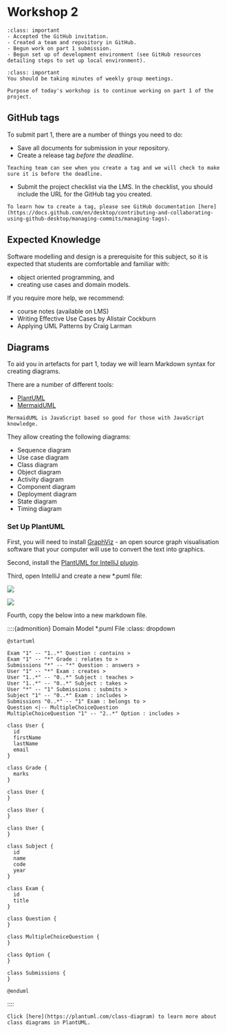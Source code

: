 # Workshop 2

```{admonition} By Now You Should Have
:class: important
- Accepted the GitHub invitation.
- Created a team and repository in GitHub.
- Begun work on part 1 submission.
- Begun set up of development environment (see GitHub resources detailing steps to set up local environment).
```

```{admonition} Reminder
:class: important
You should be taking minutes of weekly group meetings.
```

```{admonition} Today's Workshop
Purpose of today's workshop is to continue working on part 1 of the project.
```

## GitHub tags

To submit part 1, there are a number of things you need to do:

- Save all documents for submission in your repository.
- Create a release tag *before the deadline*.
```{caution}
Teaching team can see when you create a tag and we will check to make sure it is before the deadline.
```
- Submit the project checklist via the LMS. In the checklist, you should include the URL for the GitHub tag you created.
```{note}
To learn how to create a tag, please see GitHub documentation [here](https://docs.github.com/en/desktop/contributing-and-collaborating-using-github-desktop/managing-commits/managing-tags).
```

## Expected Knowledge

Software modelling and design is a prerequisite for this subject, so it is expected that students are comfortable and familiar with:

- object oriented programming, and
- creating use cases and domain models.

If you require more help, we recommend:

- course notes (available on LMS)
- Writing Effective Use Cases by Alistair Cockburn
- Applying UML Patterns by Craig Larman

## Diagrams

To aid you in artefacts for part 1, today we will learn Markdown syntax for
creating diagrams.

There are a number of different tools:

- [PlantUML](https://plantuml.com)
- [MermaidUML](https://mermaid-js.github.io/mermaid/#/)

```{tip}
MermaidUML is JavaScript based so good for those with JavaScript knowledge.
```

They allow creating the following diagrams:

- Sequence diagram
- Use case diagram
- Class diagram
- Object diagram
- Activity diagram
- Component diagram
- Deployment diagram
- State diagram
- Timing diagram

### Set Up PlantUML

First, you will need to install [GraphViz](https://graphviz.org) - an open source graph visualisation software 
that your computer will use to convert the text into graphics.

Second, install the [PlantUML for IntelliJ plugin](https://plugins.jetbrains.com/plugin/7017-plantuml-integration).

Third, open IntelliJ and create a new *.puml file:

![](resources/new_file.png)

![](resources/puml.png)

Fourth, copy the below into a new markdown file.

::::{admonition} Domain Model *.puml File
:class: dropdown

```
@startuml

Exam "1" -- "1..*" Question : contains >
Exam "1" -- "*" Grade : relates to >
Submissions "*" -- "*" Question : answers >
User "1" -- "*" Exam : creates >
User "1..*" -- "0..*" Subject : teaches >
User "1..*" -- "0..*" Subject : takes >
User "*" -- "1" Submissions : submits >
Subject "1" -- "0..*" Exam : includes >
Submissions "0..*" -- "1" Exam : belongs to >
Question <|-- MultipleChoiceQuestion
MultipleChoiceQuestion "1" -- "2..*" Option : includes >

class User {
  id
  firstName
  lastName
  email
}

class Grade {
  marks
}

class User {
}

class User {
}

class User {
}

class Subject {
  id
  name
  code
  year
}

class Exam {
  id
  title
}

class Question {
}

class MultipleChoiceQuestion {
}

class Option {
}

class Submissions {
}

@enduml
```
::::

```{tip}
Click [here](https://plantuml.com/class-diagram) to learn more about class diagrams in PlantUML.
```
